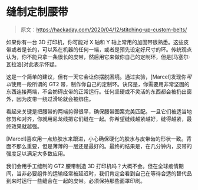# 缝制定制腰带

> 原文：<https://hackaday.com/2020/04/12/stitching-up-custom-belts/>

如果你有一台 3D 打印机，你可能对 X 轴和 Y 轴上常用的加固带很熟悉。这些皮带或者是长的，可以系在机器的任何一端，或者是预先设定好尺寸的环。传统观点认为，你不能只拿一条很长的皮带，然后用它来做你自己的定制环，但是[马塞尔·瓦拉洛]对此表示怀疑。

这是一个简单的建议，但有一天它会让你摆脱困境。通过实验，[Marcel]发现你*可以*使用一段所谓的 GT2 带，制作你自己的定制环。诀窍是，你需要用非常坚固的东西连接两端，不会妨碍皮带的正常运行。任何坚硬或不灵活的东西都会被扔出窗外，因为皮带一绕过滑轮就会被绑住。

看起来关键是把腰带的两端剪得很平，确保腰带图案完美匹配。一旦它们被适当地修剪和对齐，你就用尼龙线把它们缝在一起。你希望缝线越紧越好，缝得越紧，最终效果就越强。

[Marcel]喜欢用一点热胶水来跟进，小心确保硬化的胶水与皮带齿的形状一致。背面不那么重要，但是薄薄的一层还是最好的。最终的结果是，在几分钟内，皮带的强度足以满足大多数应用。

我们会用手工缝制的 GT2 腰带制造 3D 打印机吗？大概不会。但在全球疫情期间，当非必要组件的运输经常被延迟时，我们肯定会看到自己在等待合适的替代品到来时运行一些缝合在一起的皮带。必须保持那些面罩印刷。
